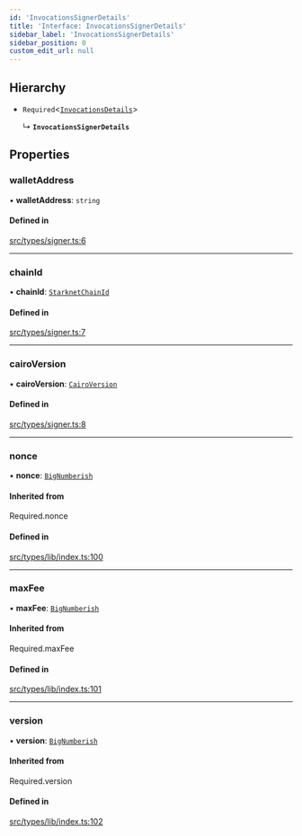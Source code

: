 ```yaml
---
id: 'InvocationsSignerDetails'
title: 'Interface: InvocationsSignerDetails'
sidebar_label: 'InvocationsSignerDetails'
sidebar_position: 0
custom_edit_url: null
---
```


## Hierarchy

- `Required`<[`InvocationsDetails`](../modules.md#invocationsdetails)\>

  ↳ **`InvocationsSignerDetails`**

## Properties

### walletAddress

• **walletAddress**: `string`

#### Defined in

[src/types/signer.ts:6](https://github.com/0xs34n/starknet.js/blob/v5.5.0/src/types/signer.ts#L6)

---

### chainId

• **chainId**: [`StarknetChainId`](../enums/constants.StarknetChainId.md)

#### Defined in

[src/types/signer.ts:7](https://github.com/0xs34n/starknet.js/blob/v5.5.0/src/types/signer.ts#L7)

---

### cairoVersion

• **cairoVersion**: [`CairoVersion`](../modules.md#cairoversion)

#### Defined in

[src/types/signer.ts:8](https://github.com/0xs34n/starknet.js/blob/v5.5.0/src/types/signer.ts#L8)

---

### nonce

• **nonce**: [`BigNumberish`](../namespaces/num.md#bignumberish)

#### Inherited from

Required.nonce

#### Defined in

[src/types/lib/index.ts:100](https://github.com/0xs34n/starknet.js/blob/v5.5.0/src/types/lib/index.ts#L100)

---

### maxFee

• **maxFee**: [`BigNumberish`](../namespaces/num.md#bignumberish)

#### Inherited from

Required.maxFee

#### Defined in

[src/types/lib/index.ts:101](https://github.com/0xs34n/starknet.js/blob/v5.5.0/src/types/lib/index.ts#L101)

---

### version

• **version**: [`BigNumberish`](../namespaces/num.md#bignumberish)

#### Inherited from

Required.version

#### Defined in

[src/types/lib/index.ts:102](https://github.com/0xs34n/starknet.js/blob/v5.5.0/src/types/lib/index.ts#L102)
